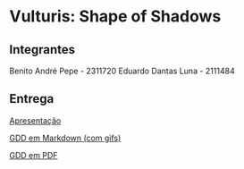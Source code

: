 # Vulturis: Shape of Shadows

## Integrantes

Benito André Pepe - 2311720
Eduardo Dantas Luna - 2111484

## Entrega

[Apresentação](https://www.youtube.com/watch?v=jMylUEtXCjU)

[GDD em Markdown (com gifs)](Docs/GDD/Vulturis%20Shape%20of%20Shadows.md)

[GDD em PDF](Docs/GDD/Vulturis.pdf)
